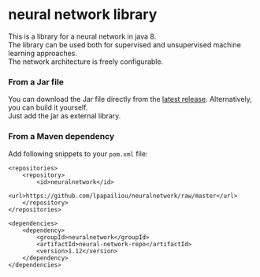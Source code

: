 # neural network library
This is a library for a neural network in java 8.  
The library can be used both for supervised and unsupervised machine learning approaches.  
The network architecture is freely configurable.  

### From a Jar file
You can download the Jar file directly from the [latest release](https://github.com/lpapailiou/neuralnetwork/releases/latest). Alternatively, you can build it yourself.  
Just add the jar as external library.
  
### From a Maven dependency  
Add following snippets to your ``pom.xml`` file:

    <repositories>    
        <repository>    
            <id>neuralnetwork</id>    
            <url>https://github.com/lpapailiou/neuralnetwork/raw/master</url>    
        </repository>    
    </repositories>      
  
    <dependencies>    
        <dependency>    
            <groupId>neuralnetwork</groupId>    
            <artifactId>neural-network-repo</artifactId>    
            <version>1.12</version>    
        </dependency>    
    </dependencies>    
